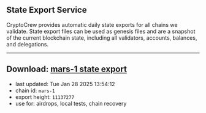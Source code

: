 ## State Export Service
CryptoCrew provides automatic daily state exports for all chains we validate. State export files can be used as genesis files and are a snapshot of the current blockchain state, including all validators, accounts, balances, and delegations.

---
**Download: [mars-1 state export](https://ccv-s3.nbg1.your-objectstorage.com/SERVICE/mars/mars-1_export_11137277.json)**
---

- last updated: Tue Jan 28 2025 13:54:12
- chain id: `mars-1`
- export height: `11137277`
- use for: airdrops, local tests, chain recovery
